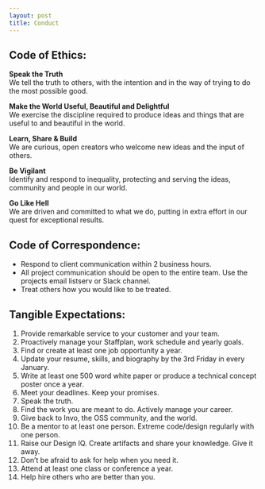 ```yaml
---
layout: post
title: Conduct
---
```


## Code of Ethics:  
**Speak the Truth** 	
We tell the truth to others, with the intention and in the way of trying to do the most possible good.  

**Make the World Useful, Beautiful and Delightful** 	
We exercise the discipline required to produce ideas and things that are useful to and beautiful in the world. 

**Learn, Share & Build** 	
We are curious, open creators who welcome new ideas and the input of others.  

**Be Vigilant** 	
Identify and respond to inequality, protecting and serving the ideas, community and people in our world.  

**Go Like Hell** 	
We are driven and committed to what we do, putting in extra effort in our quest for exceptional results.


## Code of Correspondence:

 + Respond to client communication within 2 business hours.
 + All project communication should be open to the entire team. Use the projects email listserv or Slack channel.
 + Treat others how you would like to be treated.

## Tangible Expectations:

1. Provide remarkable service to your customer and your team.
2. Proactively manage your Staffplan, work schedule and yearly goals.
3. Find or create at least one job opportunity a year.
4. Update your resume, skills, and biography by the 3rd Friday in every January.
5. Write at least one 500 word white paper or produce a technical concept poster once a year.
6. Meet your deadlines. Keep your promises.
7. Speak the truth.
8. Find the work you are meant to do. Actively manage your career.
9. Give back to Invo, the OSS community, and the world.
10. Be a mentor to at least one person. Extreme code/design regularly with one person.
11. Raise our Design IQ. Create artifacts and share your knowledge. Give it away.
12. Don’t be afraid to ask for help when you need it.
13. Attend at least one class or conference a year.
14. Help hire others who are better than you.
